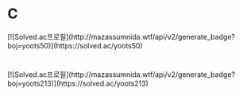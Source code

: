 <h1>C</h1>
[![Solved.ac프로필](http://mazassumnida.wtf/api/v2/generate_badge?boj=yoots50)](https://solved.ac/yoots50)
<h1></h1>
[![Solved.ac프로필](http://mazassumnida.wtf/api/v2/generate_badge?boj=yoots213)](https://solved.ac/yoots213)
